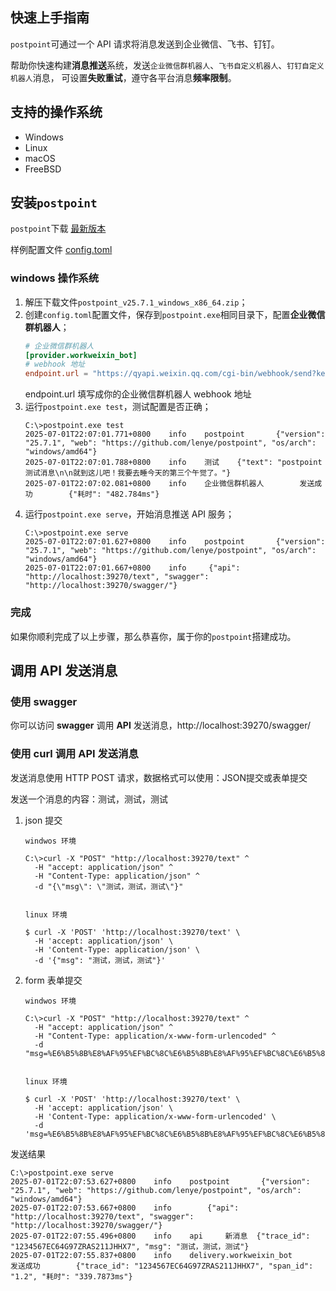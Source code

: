 ## 快速上手指南

`postpoint`可通过一个 API 请求将消息发送到企业微信、飞书、钉钉。

帮助你快速构建**消息推送**系统，发送`企业微信群机器人`、`飞书自定义机器人`、`钉钉自定义机器人`消息，
可设置**失败重试**，遵守各平台消息**频率限制**。

## 支持的操作系统

* Windows
* Linux
* macOS
* FreeBSD

## 安装`postpoint`

`postpoint`下载 [最新版本](https://github.com/lenye/postpoint/releases/tag/v25.7.1)

样例配置文件 [config.toml](config.toml)

### windows 操作系统

1. 解压下载文件`postpoint_v25.7.1_windows_x86_64.zip`；
2. 创建`config.toml`配置文件，保存到`postpoint.exe`相同目录下，配置**企业微信群机器人**；
    ```toml
    # 企业微信群机器人
    [provider.workweixin_bot]
    # webhook 地址
    endpoint.url = "https://qyapi.weixin.qq.com/cgi-bin/webhook/send?key=xxx"
    ```
   endpoint.url 填写成你的企业微信群机器人 webhook 地址
3. 运行`postpoint.exe test`，测试配置是否正确；
   ```shell
   C:\>postpoint.exe test
   2025-07-01T22:07:01.771+0800    info    postpoint       {"version": "25.7.1", "web": "https://github.com/lenye/postpoint", "os/arch": "windows/amd64"}
   2025-07-01T22:07:01.788+0800    info    测试    {"text": "postpoint 测试消息\n\n就到这儿吧！我要去睡今天的第三个午觉了。"}
   2025-07-01T22:07:02.081+0800    info    企业微信群机器人        发送成功        {"耗时": "482.784ms"}
   ```
4. 运行`postpoint.exe serve`，开始消息推送 API 服务；
   ```shell
   C:\>postpoint.exe serve
   2025-07-01T22:07:01.627+0800    info    postpoint       {"version": "25.7.1", "web": "https://github.com/lenye/postpoint", "os/arch": "windows/amd64"}
   2025-07-01T22:07:01.667+0800    info		{"api": "http://localhost:39270/text", "swagger": "http://localhost:39270/swagger/"}
   ```   

### 完成

如果你顺利完成了以上步骤，那么恭喜你，属于你的`postpoint`搭建成功。

## 调用 API 发送消息

### 使用 swagger

你可以访问 **swagger** 调用 **API** 发送消息，http://localhost:39270/swagger/

### 使用 curl 调用 API 发送消息

发送消息使用 HTTP POST 请求，数据格式可以使用：JSON提交或表单提交

发送一个消息的内容：测试，测试，测试


1. json 提交
    ```shell
    windwos 环境
   
    C:\>curl -X "POST" "http://localhost:39270/text" ^
      -H "accept: application/json" ^
      -H "Content-Type: application/json" ^
      -d "{\"msg\": \"测试，测试，测试\"}"
   

    linux 环境
   
    $ curl -X 'POST' 'http://localhost:39270/text' \
      -H 'accept: application/json' \
      -H 'Content-Type: application/json' \
      -d '{"msg": "测试，测试，测试"}'      
    ```
1. form 表单提交
    ```shell
    windwos 环境
      
    C:\>curl -X "POST" "http://localhost:39270/text" ^
      -H "accept: application/json" ^
      -H "Content-Type: application/x-www-form-urlencoded" ^
      -d "msg=%E6%B5%8B%E8%AF%95%EF%BC%8C%E6%B5%8B%E8%AF%95%EF%BC%8C%E6%B5%8B%E8%AF%95"
   
   
    linux 环境
      
    $ curl -X 'POST' 'http://localhost:39270/text' \
      -H 'accept: application/json' \
      -H 'Content-Type: application/x-www-form-urlencoded' \
      -d 'msg=%E6%B5%8B%E8%AF%95%EF%BC%8C%E6%B5%8B%E8%AF%95%EF%BC%8C%E6%B5%8B%E8%AF%95'   
    ```

发送结果

```shell
C:\>postpoint.exe serve
2025-07-01T22:07:53.627+0800    info    postpoint       {"version": "25.7.1", "web": "https://github.com/lenye/postpoint", "os/arch": "windows/amd64"}
2025-07-01T22:07:53.667+0800    info		{"api": "http://localhost:39270/text", "swagger": "http://localhost:39270/swagger/"}
2025-07-01T22:07:55.496+0800    info    api     新消息  {"trace_id": "1234567EC64G97ZRAS211JHHX7", "msg": "测试，测试，测试"}
2025-07-01T22:07:55.837+0800    info    delivery.workweixin_bot       发送成功        {"trace_id": "1234567EC64G97ZRAS211JHHX7", "span_id": "1.2", "耗时": "339.7873ms"}
```